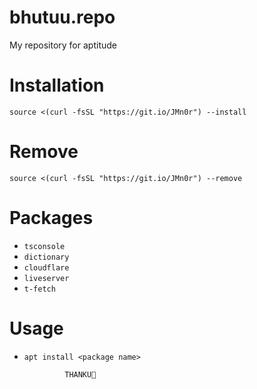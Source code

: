 # bhutuu.repo
My repository for aptitude
# Installation
```
source <(curl -fsSL "https://git.io/JMn0r") --install
```
# Remove
```
source <(curl -fsSL "https://git.io/JMn0r") --remove
```
# Packages
* ```tsconsole```
* ```dictionary```
* ```cloudflare```
* ```liveserver```
* ```t-fetch```

# Usage
* ```apt install <package name>```

               THANKU👻
